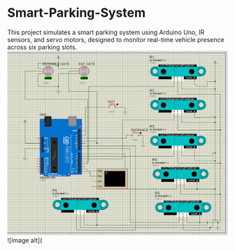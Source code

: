 # Smart-Parking-System
This project simulates a smart parking system using Arduino Uno, IR sensors, and servo motors, designed to monitor real-time vehicle presence across six parking slots.
![image alt](https://github.com/jatinraj1312/Smart-Parking-System/blob/main/Screenshot%20(86).png?raw=true)
![image alt](
